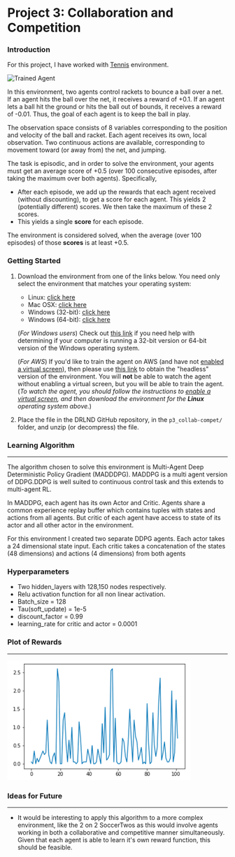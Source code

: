 [//]: # (Image References)

[image1]: https://github.com/unnat5/deep-reinforcement-learning/blob/master/p3_collab-compet/tennis.gif "Trained Agent"
[image2]: https://github.com/unnat5/deep-reinforcement-learning/blob/master/p3_collab-compet/plot_reward.png "Reward Plot"


# Project 3: Collaboration and Competition

### Introduction

For this project, I have worked with [Tennis](https://github.com/Unity-Technologies/ml-agents/blob/master/docs/Learning-Environment-Examples.md#tennis) environment.

![Trained Agent][image1]

In this environment, two agents control rackets to bounce a ball over a net. If an agent hits the ball over the net, it receives a reward of +0.1.  If an agent lets a ball hit the ground or hits the ball out of bounds, it receives a reward of -0.01.  Thus, the goal of each agent is to keep the ball in play.

The observation space consists of 8 variables corresponding to the position and velocity of the ball and racket. Each agent receives its own, local observation.  Two continuous actions are available, corresponding to movement toward (or away from) the net, and jumping. 

The task is episodic, and in order to solve the environment, your agents must get an average score of +0.5 (over 100 consecutive episodes, after taking the maximum over both agents). Specifically,

- After each episode, we add up the rewards that each agent received (without discounting), to get a score for each agent. This yields 2 (potentially different) scores. We then take the maximum of these 2 scores.
- This yields a single **score** for each episode.

The environment is considered solved, when the average (over 100 episodes) of those **scores** is at least +0.5.

### Getting Started

1. Download the environment from one of the links below.  You need only select the environment that matches your operating system:
    - Linux: [click here](https://s3-us-west-1.amazonaws.com/udacity-drlnd/P3/Tennis/Tennis_Linux.zip)
    - Mac OSX: [click here](https://s3-us-west-1.amazonaws.com/udacity-drlnd/P3/Tennis/Tennis.app.zip)
    - Windows (32-bit): [click here](https://s3-us-west-1.amazonaws.com/udacity-drlnd/P3/Tennis/Tennis_Windows_x86.zip)
    - Windows (64-bit): [click here](https://s3-us-west-1.amazonaws.com/udacity-drlnd/P3/Tennis/Tennis_Windows_x86_64.zip)
    
    (_For Windows users_) Check out [this link](https://support.microsoft.com/en-us/help/827218/how-to-determine-whether-a-computer-is-running-a-32-bit-version-or-64) if you need help with determining if your computer is running a 32-bit version or 64-bit version of the Windows operating system.

    (_For AWS_) If you'd like to train the agent on AWS (and have not [enabled a virtual screen](https://github.com/Unity-Technologies/ml-agents/blob/master/docs/Training-on-Amazon-Web-Service.md)), then please use [this link](https://s3-us-west-1.amazonaws.com/udacity-drlnd/P3/Tennis/Tennis_Linux_NoVis.zip) to obtain the "headless" version of the environment.  You will **not** be able to watch the agent without enabling a virtual screen, but you will be able to train the agent.  (_To watch the agent, you should follow the instructions to [enable a virtual screen](https://github.com/Unity-Technologies/ml-agents/blob/master/docs/Training-on-Amazon-Web-Service.md), and then download the environment for the **Linux** operating system above._)

2. Place the file in the DRLND GitHub repository, in the `p3_collab-compet/` folder, and unzip (or decompress) the file. 

### Learning Algorithm
---

The algorithm chosen to solve this environment is Multi-Agent Deep Deterministic Policy Gradient (MADDDPG). MADDPG is a multi agent version of DDPG.DDPG is well suited to continuous control task and this extends to multi-agent RL.

In MADDPG, each agent has its own Actor and Critic. Agents share a common experience replay buffer which contains tuples with states and actions from all agents. But critic of each agent have access to state of its actor and all other actor in the environment.

For this environment I created two separate DDPG agents. Each actor takes a 24 dimensional state input. Each critic takes a concatenation of the states (48 dimensions) and actions (4 dimensions) from both agents

### Hyperparameters 
* Two hidden_layers with 128,150 nodes respectively.
* Relu activation function for all non linear activation.
* Batch_size = 128
* Tau(soft_update) = 1e-5
* discount_factor = 0.99
* learning_rate for critic and actor = 0.0001

### Plot of Rewards
---

![Reward Plot][image2]

### Ideas for Future
---
* It would be interesting to apply this algorithm to a more complex environment, like the 2 on 2 SoccerTwos as this would involve agents working in both a collaborative and competitive manner simultaneously. Given that each agent is able to learn it's own reward function, this should be feasible.

